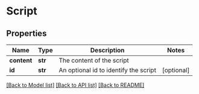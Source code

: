 # Script

## Properties
Name | Type | Description | Notes
------------ | ------------- | ------------- | -------------
**content** | **str** | The content of the script | 
**id** | **str** | An optional id to identify the script | [optional] 

[[Back to Model list]](../README.md#documentation-for-models) [[Back to API list]](../README.md#documentation-for-api-endpoints) [[Back to README]](../README.md)


